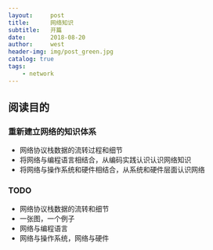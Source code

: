 ```yaml
---
layout:     post                   
title:      网络知识             
subtitle:   开篇 	          
date:       2018-08-20             
author:     west                   
header-img: img/post_green.jpg    
catalog: true                      
tags:                              
    - network
---
```

## 阅读目的
### 重新建立网络的知识体系
- 网络协议栈数据的流转过程和细节
-  将网络与编程语言相结合，从编码实践认识认识网络知识
-  将网络与操作系统和硬件相结合，从系统和硬件层面认识网络

### TODO
- 网络协议栈数据的流转和细节
- 一张图，一个例子
- 网络与编程语言 
- 网络与操作系统，网络与硬件
